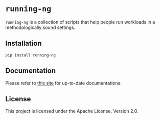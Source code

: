 # `running-ng`
`running-ng` is a collection of scripts that help people run workloads in a methodologically sound settings.

## Installation
`pip install running-ng`

## Documentation
Please refer to [this site](https://anupli.github.io/running-ng/) for up-to-date documentations.

## License
This project is licensed under the Apache License, Version 2.0.
